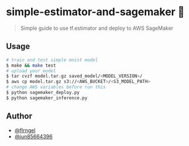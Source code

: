 # simple-estimator-and-sagemaker 👋

> Simple guide to use tf.estimator and deploy to AWS SageMaker

## Usage

```sh
# train and test simple mnist model
$ make && make test
# upload your model
$ tar cvzf model.tar.gz saved_model/<MODEL_VERSION>/
$ aws cp model.tar.gz s3://<AWS_BUCKET>/<S3_MODEL_PATH>
# change AWS variables before run this
$ python sagemaker_deploy.py
$ python sagemaker_inference.py
```

## Author

- [@flrngel](https://github.com/flrngel)
- [@jun85664396](https://github.com/jun85664396)
